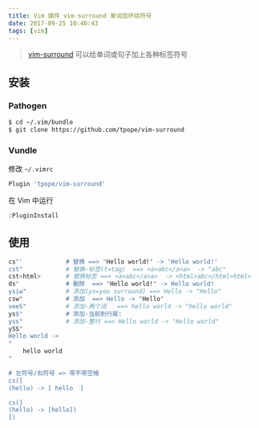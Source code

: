 ```yaml
---
title: Vim 插件 vim-surround 单词加环绕符号
date: 2017-09-25 10:40:43
tags: [vim]
---
```


> [vim-surround](https://github.com/tpope/vim-surround) 可以给单词或句子加上各种标签符号

<!-- more -->
<!-- toc -->
## 安装
### Pathogen
```bash
$ cd ~/.vim/bundle
$ git clone https://github.com/tpope/vim-surround
```

### Vundle
修改 `~/.vimrc`
```bash
Plugin 'tpope/vim-surround'
```
在 Vim 中运行
```bash
:PluginInstall
```

## 使用
```bash
cs"'            # 替换 ==> "Hello world!" -> 'Hello world!'
cst"            # 替换-标签(t=tag)  ==> <a>abc</a>a>  -> "abc"
cst<html>       # 替换标签 ==> <a>abc</a>a>  -> <html>abc</html>html>
ds"             # 删除  ==> "Hello world!" -> Hello world!
ysiw"           # 添加(ys=you surround) ==> Hello -> "Hello"
csw"            # 添加  ==> Hello -> "Hello"
veeS"           # 添加-两个词   ==> hello world -> "hello world"
ys$"            # 添加-当前到行尾:
yss"            # 添加-整行 ==> Hello world -> "Hello world"
ySS"
Hello world ->
"
    hello world
"

# 左符号/右符号 => 带不带空格
cs([
(hello) -> [ hello  ]

cs(]
(hello) -> [hello])
])
```
